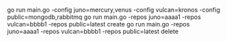 go run main.go -config juno=mercury,venus -config vulcan=kronos -config public=mongodb,rabbitmq
go run main.go -repos juno=aaaa1 -repos vulcan=bbbb1 -repos public=latest create
go run main.go -repos juno=aaaa1 -repos vulcan=bbbb1 -repos public=latest delete